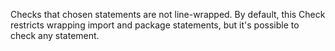<div>

Checks that chosen statements are not line-wrapped. By default, this
Check restricts wrapping import and package statements, but it's
possible to check any statement.

</div>
